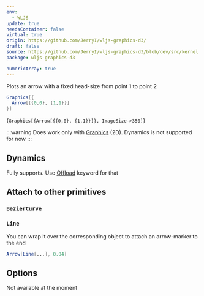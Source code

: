 ```yaml
---
env:
  - WLJS
update: true
needsContainer: false
virtual: true
origin: https://github.com/JerryI/wljs-graphics-d3/
draft: false
source: https://github.com/JerryI/wljs-graphics-d3/blob/dev/src/kernel.js
package: wljs-graphics-d3

numericArray: true
---
```

Plots an arrow with a fixed head-size from point 1 to point 2

```mathematica
Graphics[{
  Arrow[{{0,0}, {1,1}}]
}]
```

<Wl >{`Graphics[{Arrow[{{0,0}, {1,1}}]}, ImageSize->350]`}</Wl>

:::warning
Does work only with [Graphics](frontend/Reference/Graphics/Graphics.md) (2D). Dynamics is not supported for now
:::

## Dynamics
Fully supports. Use [Offload](frontend/Reference/Interpreter/Offload.md) keyword for that


## Attach to other primitives

### `BezierCurve`
### `Line`

You can wrap it over the corresponding object to attach an arrow-marker to the end
```mathematica
Arrow[Line[...], 0.04]
```

## Options
Not available at the moment

